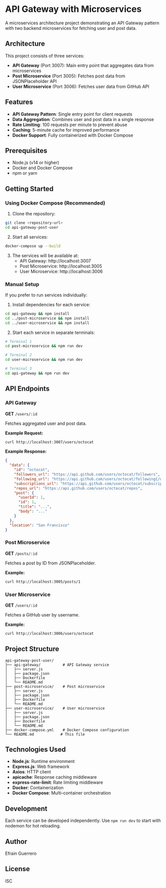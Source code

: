 # API Gateway with Microservices

A microservices architecture project demonstrating an API Gateway pattern with two backend microservices for fetching user and post data.

## Architecture

This project consists of three services:

- **API Gateway** (Port 3007): Main entry point that aggregates data from microservices
- **Post Microservice** (Port 3005): Fetches post data from JSONPlaceholder API
- **User Microservice** (Port 3006): Fetches user data from GitHub API

## Features

- **API Gateway Pattern**: Single entry point for client requests
- **Data Aggregation**: Combines user and post data in a single response
- **Rate Limiting**: 100 requests per minute to prevent abuse
- **Caching**: 5-minute cache for improved performance
- **Docker Support**: Fully containerized with Docker Compose

## Prerequisites

- Node.js (v14 or higher)
- Docker and Docker Compose
- npm or yarn

## Getting Started

### Using Docker Compose (Recommended)

1. Clone the repository:
```bash
git clone <repository-url>
cd api-gateway-post-user
```

2. Start all services:
```bash
docker-compose up --build
```

3. The services will be available at:
   - API Gateway: http://localhost:3007
   - Post Microservice: http://localhost:3005
   - User Microservice: http://localhost:3006

### Manual Setup

If you prefer to run services individually:

1. Install dependencies for each service:
```bash
cd api-gateway && npm install
cd ../post-microservice && npm install
cd ../user-microservice && npm install
```

2. Start each service in separate terminals:
```bash
# Terminal 1
cd post-microservice && npm run dev

# Terminal 2
cd user-microservice && npm run dev

# Terminal 3
cd api-gateway && npm run dev
```

## API Endpoints

### API Gateway

**GET** `/users/:id`

Fetches aggregated user and post data.

**Example Request:**
```bash
curl http://localhost:3007/users/octocat
```

**Example Response:**
```json
{
  "data": {
    "id": "octocat",
    "followers_url": "https://api.github.com/users/octocat/followers",
    "following_url": "https://api.github.com/users/octocat/following{/other_user}",
    "subscriptions_url": "https://api.github.com/users/octocat/subscriptions",
    "repos_url": "https://api.github.com/users/octocat/repos",
    "post": {
      "userId": 1,
      "id": 1,
      "title": "...",
      "body": "..."
    }
  },
  "location": "San Francisco"
}
```

### Post Microservice

**GET** `/posts/:id`

Fetches a post by ID from JSONPlaceholder.

**Example:**
```bash
curl http://localhost:3005/posts/1
```

### User Microservice

**GET** `/users/:id`

Fetches a GitHub user by username.

**Example:**
```bash
curl http://localhost:3006/users/octocat
```

## Project Structure

```
api-gateway-post-user/
├── api-gateway/          # API Gateway service
│   ├── server.js
│   ├── package.json
│   ├── Dockerfile
│   └── README.md
├── post-microservice/    # Post microservice
│   ├── server.js
│   ├── package.json
│   ├── Dockerfile
│   └── README.md
├── user-microservice/    # User microservice
│   ├── server.js
│   ├── package.json
│   ├── Dockerfile
│   └── README.md
├── docker-compose.yml    # Docker Compose configuration
└── README.md            # This file
```

## Technologies Used

- **Node.js**: Runtime environment
- **Express.js**: Web framework
- **Axios**: HTTP client
- **apicache**: Response caching middleware
- **express-rate-limit**: Rate limiting middleware
- **Docker**: Containerization
- **Docker Compose**: Multi-container orchestration

## Development

Each service can be developed independently. Use `npm run dev` to start with nodemon for hot reloading.

## Author

Efrain Guerrero

## License

ISC
